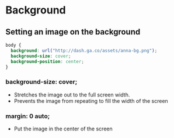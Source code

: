 # Background

## Setting an image on the background
```css
body {
  background: url("http://dash.ga.co/assets/anna-bg.png");
  background-size: cover;
  background-position: center;
}
```

### background-size: cover;
- Stretches the image out to the full screen width.
- Prevents the image from repeating to fill the width of the screen

### margin: 0 auto;
- Put the image in the center of the screen
